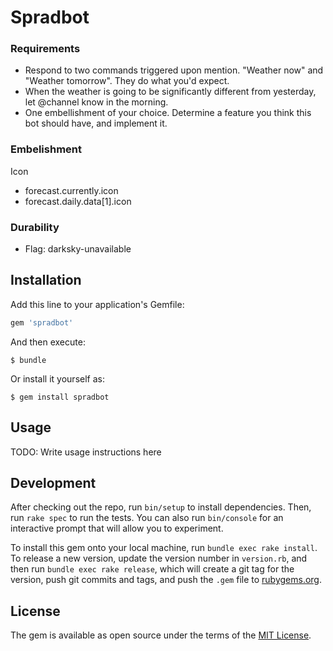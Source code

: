 # Spradbot

### Requirements

- Respond to two commands triggered upon mention. "Weather now" and "Weather tomorrow".  They do what you'd expect.
- When the weather is going to be significantly different from yesterday, let @channel know in the morning.
- One embellishment of your choice. Determine a feature you think this bot should have, and implement it.

### Embelishment

Icon

- forecast.currently.icon
- forecast.daily.data[1].icon

### Durability

- Flag: darksky-unavailable

## Installation

Add this line to your application's Gemfile:

```ruby
gem 'spradbot'
```

And then execute:

    $ bundle

Or install it yourself as:

    $ gem install spradbot

## Usage

TODO: Write usage instructions here

## Development

After checking out the repo, run `bin/setup` to install dependencies. Then, run `rake spec` to run the tests. You can also run `bin/console` for an interactive prompt that will allow you to experiment.

To install this gem onto your local machine, run `bundle exec rake install`. To release a new version, update the version number in `version.rb`, and then run `bundle exec rake release`, which will create a git tag for the version, push git commits and tags, and push the `.gem` file to [rubygems.org](https://rubygems.org).

## License

The gem is available as open source under the terms of the [MIT License](https://opensource.org/licenses/MIT).
